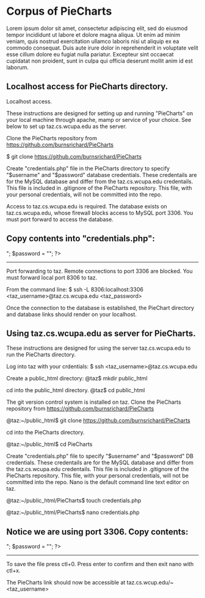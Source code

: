# Corpus  of PieCharts #

Lorem ipsum dolor sit amet, consectetur adipiscing elit, sed do eiusmod tempor incididunt ut labore
et dolore magna aliqua. Ut enim ad minim veniam, quis nostrud exercitation ullamco laboris nisi ut
aliquip ex ea commodo consequat. Duis aute irure dolor in reprehenderit in voluptate velit esse
cillum dolore eu fugiat nulla pariatur. Excepteur sint occaecat cupidatat non proident, sunt in culpa
qui officia deserunt mollit anim id est laborum.

## Localhost access for PieCharts directory. ##

Localhost access.

These instructions are designed for setting up and running "PieCharts" on your local machine 
through apache, mamp or service of your choice. See below to set up taz.cs.wcupa.edu as the 
server.

Clone the PieCharts repository from https://github.com/burnsrichard/PieCharts

$ git clone https://github.com/burnsrichard/PieCharts

Create "credentials.php" file in the PieCharts directory to specify "$username" and "$password" 
database credentials. These credentails are for the MySQL database and differ from the 
taz.cs.wcupa.edu credentails. This file is included in .gitignore of the PieCharts repository. 
This file, with your personal credentials, will not be committed into the repo.

Access to taz.cs.wcupa.edu is required. The database exists on taz.cs.wcupa.edu, whose firewall
blocks access to MySQL port 3306. You must port forward to access the database. 

Copy contents into "credentials.php":
------------------------------------------------------

<?php

$host = "127.0.0.1";	
$port = 8306;              // forwarded port	

//taz MySQL credentials		
$dbname = "PieCharts";
$username = "<mysql_username>";
$password = "<mysql_password>";

?>
------------------------------------------------------

Port forwarding to taz. 
Remote connections to port 3306 are blocked. You must forward local port 8306 to taz.

From the command line: 
$ ssh -L 8306:localhost:3306 <taz_username>@taz.cs.wcupa.edu
<taz_password>

Once the connection to the database is established, the PieChart directory and database links 
should render on your localhost.


## Using taz.cs.wcupa.edu as server for PieCharts. ##


These instructions are designed for using the server taz.cs.wcupa.edu to run the PieCharts directory.

Log into taz with your crdentials:
$ ssh <taz_username>@taz.cs.wcupa.edu

Create a public_html directory:
@taz$ mkdir public_html

cd into the public_html directory.
@taz$ cd public_html

The git version control system is installed on taz.
Clone the PieCharts repository from https://github.com/burnsrichard/PieCharts

@taz:~/public_html$ git clone https://github.com/burnsrichard/PieCharts

cd into the PieCharts directory.

@taz:~/public_html$ cd PieCharts

Create "credentials.php" file to specify "$username" and "$password" DB credentials. These
credentails are for the MySQL database and differ from the taz.cs.wcupa.edu credentails.
This file is included in .gitignore of the PieCharts repository. This file, with your personal
credentials, will not be committed into the repo. Nano is the default command line text editor 
on taz.

@taz:~/public_html/PieCharts$ touch credentials.php

@taz:~/public_html/PieCharts$ nano credentials.php

Notice we are using port 3306. Copy contents:
-------------------------------------------------
<?php

$host = "127.0.0.1";	
$port = 3306;  	          

//taz MySQL credentials				
$dbname = "PieCharts";
$username = "<mysql_username>";
$password = "<mysql_password>";

?>
--------------------------------------------------
To save the file press ctl+0. Press enter to confirm and then exit nano with ctl+x.

The PieCharts link should now be accessible at taz.cs.wcup.edu/~<taz_username>
